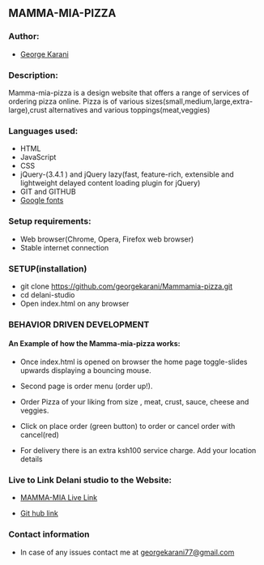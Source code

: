 ## MAMMA-MIA-PIZZA

### Author:
* [George Karani](https://github.com/georgekarani)


### Description:
Mamma-mia-pizza is a design website that offers a range of services of ordering pizza online. Pizza is of various sizes(small,medium,large,extra-large),crust alternatives and various toppings(meat,veggies)

### Languages used:
* HTML
* JavaScript
* CSS
* jQuery-(3.4.1 ) and jQuery lazy(fast, feature-rich, extensible and lightweight delayed content loading plugin for jQuery)
* GIT and GITHUB
* [Google fonts](https://fonts.google.com/)

### Setup requirements:
* Web browser(Chrome, Opera, Firefox web browser)
* Stable internet connection

### SETUP(installation)
* git clone https://github.com/georgekarani/Mammamia-pizza.git
* cd delani-studio
* Open index.html on any browser

### BEHAVIOR DRIVEN DEVELOPMENT
#### An Example of how the Mamma-mia-pizza works:

* Once index.html is opened on browser the home page toggle-slides upwards displaying a bouncing mouse.

* Second page is order menu (order up!).

* Order Pizza of your liking from size , meat, crust, sauce, cheese and veggies.

* Click on place order (green button) to order or cancel order with cancel(red)

* For delivery there is an extra ksh100 service charge. Add your location details 

### Live to Link Delani studio to the Website:
* [MAMMA-MIA Live Link](https://georgekarani.github.io/Mammamia-pizza/)

* [Git hub link](https://github.com/georgekarani/Mammamia-pizza.git)


### Contact information
* In case of any issues contact me at georgekarani77@gmail.com

